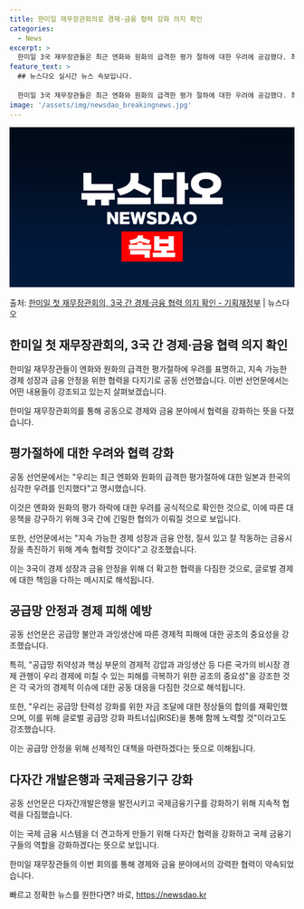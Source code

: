 ```yaml
---
title: 한미일 재무장관회의로 경제·금융 협력 강화 의지 확인
categories:
  - News
excerpt: >
  한미일 3국 재무장관들은 최근 엔화와 원화의 급격한 평가 절하에 대한 우려에 공감했다. 최상목 부총리 겸 기…
feature_text: >
  ## 뉴스다오 실시간 뉴스 속보입니다.

  한미일 3국 재무장관들은 최근 엔화와 원화의 급격한 평가 절하에 대한 우려에 공감했다. 최상목 부총리 겸 기…
image: '/assets/img/newsdao_breakingnews.jpg'
---
```


![뉴스다오 속보](/assets/img/newsdao_breakingnews.jpg)

<p>출처: <a href="https://newsdao.kr/3619" rel="dofollow">한미일 첫 재무장관회의, 3국 간 경제·금융 협력 의지 확인 - 기획재정부</a> | 뉴스다오</p>

<h2 data-ke-size="size26">한미일 첫 재무장관회의, 3국 간 경제·금융 협력 의지 확인</h2>

한미일 재무장관들이 엔화와 원화의 급격한 평가절하에 우려를 표명하고, 지속 가능한 경제 성장과 금융 안정을 위한 협력을 다지기로 공동 선언했습니다. 이번 선언문에서는 어떤 내용들이 강조되고 있는지 살펴보겠습니다.

<p data-ke-size="size16">한미일 재무장관회의를 통해 공동으로 경제와 금융 분야에서 협력을 강화하는 뜻을 다졌습니다.</p>

<h2 data-ke-size="size24">평가절하에 대한 우려와 협력 강화</h2>

<p data-ke-size="size16">공동 선언문에서는 "우리는 최근 엔화와 원화의 급격한 평가절하에 대한 일본과 한국의 심각한 우려를 인지했다"고 명시했습니다.</p>

이것은 엔화와 원화의 평가 하락에 대한 우려를 공식적으로 확인한 것으로, 이에 따른 대응책을 강구하기 위해 3국 간에 긴밀한 협의가 이뤄질 것으로 보입니다.

<p data-ke-size="size16">또한, 선언문에서는 "지속 가능한 경제 성장과 금융 안정, 질서 있고 잘 작동하는 금융시장을 촉진하기 위해 계속 협력할 것이다"고 강조했습니다.</p>

이는 3국이 경제 성장과 금융 안정을 위해 더 확고한 협력을 다짐한 것으로, 글로벌 경제에 대한 책임을 다하는 메시지로 해석됩니다.

<h2 data-ke-size="size24">공급망 안정과 경제 피해 예방</h2>

<p data-ke-size="size16">공동 선언문은 공급망 불안과 과잉생산에 따른 경제적 피해에 대한 공조의 중요성을 강조했습니다.</p>

특히, "공급망 취약성과 핵심 부문의 경제적 강압과 과잉생산 등 다른 국가의 비시장 경제 관행이 우리 경제에 미칠 수 있는 피해를 극복하기 위한 공조의 중요성"을 강조한 것은 각 국가의 경제적 이슈에 대한 공동 대응을 다짐한 것으로 해석됩니다.

<p data-ke-size="size16">또한, "우리는 공급망 탄력성 강화를 위한 자금 조달에 대한 정상들의 합의를 재확인했으며, 이를 위해 글로벌 공급망 강화 파트너십(RISE)을 통해 함께 노력할 것"이라고도 강조했습니다.</p>

이는 공급망 안정을 위해 선제적인 대책을 마련하겠다는 뜻으로 이해됩니다.

<h2 data-ke-size="size24">다자간 개발은행과 국제금융기구 강화</h2>

<p data-ke-size="size16">공동 선언문은 다자간개발은행을 발전시키고 국제금융기구를 강화하기 위해 지속적 협력을 다짐했습니다.</p>

이는 국제 금융 시스템을 더 견고하게 만들기 위해 다자간 협력을 강화하고 국제 금융기구들의 역할을 강화하겠다는 뜻으로 보입니다.

<p data-ke-size="size16">한미일 재무장관들의 이번 회의를 통해 경제와 금융 분야에서의 강력한 협력이 약속되었습니다.</p>
 

빠르고 정확한 뉴스를 원한다면? 바로, <a href="https://newsdao.kr" rel="dofollow">https://newsdao.kr</a>


